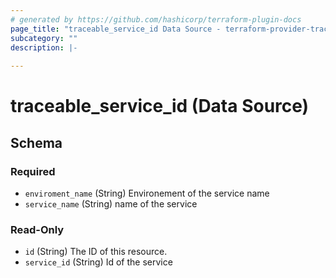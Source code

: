 ```yaml
---
# generated by https://github.com/hashicorp/terraform-plugin-docs
page_title: "traceable_service_id Data Source - terraform-provider-traceable"
subcategory: ""
description: |-
  
---
```


# traceable_service_id (Data Source)





<!-- schema generated by tfplugindocs -->
## Schema

### Required

- `enviroment_name` (String) Environement of the service name
- `service_name` (String) name of the service

### Read-Only

- `id` (String) The ID of this resource.
- `service_id` (String) Id of the service
